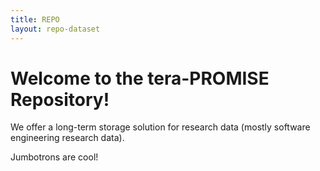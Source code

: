 ```yaml
---
title: REPO
layout: repo-dataset
---
```



# Welcome to the tera-PROMISE Repository!

We offer a long-term storage solution for research data (mostly software engineering research data).

Jumbotrons are cool!

